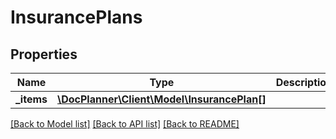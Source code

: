 # InsurancePlans

## Properties
Name | Type | Description | Notes
------------ | ------------- | ------------- | -------------
**_items** | [**\DocPlanner\Client\Model\InsurancePlan[]**](InsurancePlan.md) |  | [optional] 

[[Back to Model list]](../../README.md#documentation-for-models) [[Back to API list]](../../README.md#documentation-for-api-endpoints) [[Back to README]](../../README.md)

